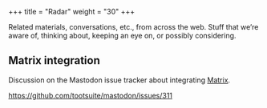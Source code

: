 +++
title = "Radar"
weight = "30"
+++

Related materials, conversations, etc., from across the web. Stuff that we’re aware of, thinking about, keeping an eye on, or possibly considering.

## Matrix integration

Discussion on the Mastodon issue tracker about integrating [Matrix](https://matrix.org).

https://github.com/tootsuite/mastodon/issues/311
